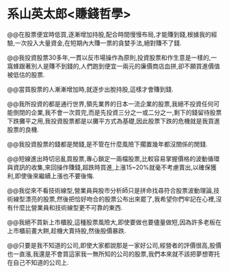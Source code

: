 # 系山英太郎<賺錢哲學>


@@在股票便宜時低買,逐漸增加持股,配合時間慢慢布局,才能賺到錢,根據我的經驗,一次投入大量資金,在短期內大賺一票的貪婪手法,絕對賺不了錢.

@@我投資股票30多年,一貫以反市場操作為原則,投資股票和作生意是一樣的,一窩蜂跟著別人是賺不到錢的,人們跑到便宜一兩元的廉價商店血拼,卻不願買進價值被低估的股票.

@@當買股票的人漸漸增加時,就逐步出脫持股,這樣才會賺到錢.

@@我所投資的都是通行世界,領先業界的日本一流企業的股票,我絕不投資任何可能倒閉的企業,我不會一次買完,而是先投資三分之一或二分之一,剩下的錢留待股票下跌攤平之用,我投資股票都是以攤平方式為基礎,因此股票下跌的危機就是我買進股票的良機.

@@我投資股票的錢都是閒錢,是不管在什麼風險下擱置幾年都沒關係的閒錢.

@@短線進出時切忌亂買股票,專心鎖定一兩檔股票,比較容易掌握價格的波動循環與資訊的收集,來回操作賺錢,超跌時買進,上漲15~20%就毫不考慮賣出,以確保獲利,即使後來繼續上漲也不要後悔.

@@我從來不看技術線型,營業員與股市分析師只是拼命找尋符合股票波動理論,技術線型漂亮的股票,然後把恰好吻合的股票公布出來罷了,我希望你們牢記在心裡,沒有什麼比營業員和技術線型更不可靠的東西.

@@我絕不買新上市櫃股,這種股票風險大,即使要做也要儘量做短,因為許多老板在上市櫃前畫大餅,趁機大賣持股,然後股價暴跌.

@@只要是我不知道的公司,即使大家都說那是一家好公司,經營者的評價很高,股價也一直漲,我還是不會買這家我一無所知的公司的股票,我們本來就不該把夢想寄托在自己不知道的公司上.